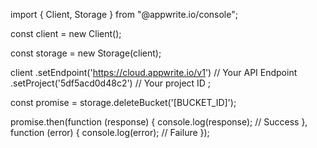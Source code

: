 import { Client,  Storage } from "@appwrite.io/console";

const client = new Client();

const storage = new Storage(client);

client
    .setEndpoint('https://cloud.appwrite.io/v1') // Your API Endpoint
    .setProject('5df5acd0d48c2') // Your project ID
;

const promise = storage.deleteBucket('[BUCKET_ID]');

promise.then(function (response) {
    console.log(response); // Success
}, function (error) {
    console.log(error); // Failure
});